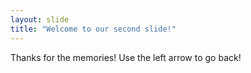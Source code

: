 ```yaml
---
layout: slide
title: "Welcome to our second slide!"
---
```

Thanks for the memories!
Use the left arrow to go back!

